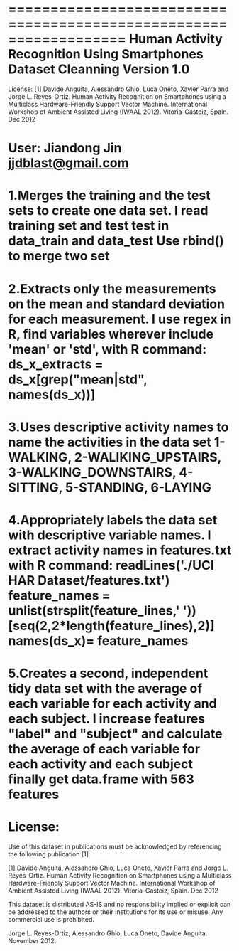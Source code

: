 ==================================================================
Human Activity Recognition Using Smartphones Dataset
Cleanning
Version 1.0
==================================================================
License:
[1] Davide Anguita, Alessandro Ghio, Luca Oneto, Xavier Parra and Jorge L. Reyes-Ortiz. Human Activity Recognition on Smartphones using a Multiclass Hardware-Friendly Support Vector Machine. International Workshop of Ambient Assisted Living (IWAAL 2012). Vitoria-Gasteiz, Spain. Dec 2012

User:
Jiandong Jin
jjdblast@gmail.com
==================================================================
1.Merges the training and the test sets to create one data set.
    I read training set and test test in data_train and data_test 
    Use rbind() to merge two set 
==================================================================
2.Extracts only the measurements on the mean and standard deviation for each measurement. 
    I use regex in R, find variables wherever include 'mean' or 'std', with R command:
    ds_x_extracts = ds_x[grep("mean|std", names(ds_x))]
==================================================================
3.Uses descriptive activity names to name the activities in the data set
    1-WALKING, 2-WALIKING_UPSTAIRS, 3-WALKING_DOWNSTAIRS, 4-SITTING, 5-STANDING, 6-LAYING
==================================================================
4.Appropriately labels the data set with descriptive variable names. 
    I extract activity names in features.txt with R command:
    readLines('./UCI HAR Dataset/features.txt')
    feature_names = unlist(strsplit(feature_lines,' '))[seq(2,2*length(feature_lines),2)]
    names(ds_x)= feature_names
==================================================================
5.Creates a second, independent tidy data set with the average of each variable for each activity and each subject. 
    I increase features "label" and "subject"
    and calculate the average of each variable for each activity and each subject
    finally get data.frame with 563 features
==================================================================
License:
========
Use of this dataset in publications must be acknowledged by referencing the following publication [1] 

[1] Davide Anguita, Alessandro Ghio, Luca Oneto, Xavier Parra and Jorge L. Reyes-Ortiz. Human Activity Recognition on Smartphones using a Multiclass Hardware-Friendly Support Vector Machine. International Workshop of Ambient Assisted Living (IWAAL 2012). Vitoria-Gasteiz, Spain. Dec 2012

This dataset is distributed AS-IS and no responsibility implied or explicit can be addressed to the authors or their institutions for its use or misuse. Any commercial use is prohibited.

Jorge L. Reyes-Ortiz, Alessandro Ghio, Luca Oneto, Davide Anguita. November 2012.
